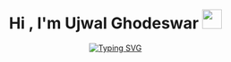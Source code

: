 <h1 align="center"><b>Hi , I'm Ujwal Ghodeswar </b><img src="https://media.giphy.com/media/hvRJCLFzcasrR4ia7z/giphy.gif" width="35"></h1>
<p align="center">
  <a href="https://git.io/typing-svg"><img src="https://readme-typing-svg.demolab.com?font=Fira+Code&size=25&duration=4000&pause=1000&color=F7B61A&random=false&width=435&lines=Software+Engineer+..&hearts;++;Front-End+Developer;Designer;Computer+Science+Student;Love+to+Learn+%3C3" alt="Typing SVG" /></a>
</p>
